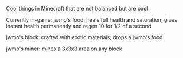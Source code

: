 Cool things in Minecraft that are not balanced but are cool

Currently in-game:
jwmo's food: heals full health and saturation; gives instant health permanently and regen 10 for 1/2 of a second

jwmo's block: crafted with exotic materials; drops a jwmo's food

jwmo's miner: mines a 3x3x3 area on any block
